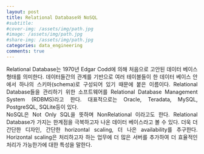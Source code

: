 ```yaml
---
layout: post
title: Relational Database와 NoSQL
#subtitle: 
#cover-img: /assets/img/path.jpg
#image: /assets/img/path.jpg
#share-img: /assets/img/path.jpg
categories: data_engineering
comments: true
---
```

<style>
	* {
	text-align: justify}
</style>

Relational Database는 1970년 Edgar Codd에 의해 처음으로 고안된 데이터 베이스 형태를 의미한다. 
데이터들간의 관계를 기반으로 여러 테이블들이 한 데이터 베이스 안에서 하나의 스키마(schema)로 구성되어 있기 때문에 붙은 이름이다. 
Relational Database들을 관리하기 위한 소프트웨어를 Relational Database Management System (RDBMS)라고 한다. 
대표적으로는 Oracle, Teradata, MySQL, PostgreSQL, SQLite등이 있다.
<br>
NoSQL은 Not Only SQL을 뜻하며 NonRelational 이라고도 한다. Relational Database가 가지는 한계점을 극복하고자 나온 데이터 베이스라고 볼 수 있다. 
더욱 더 간단한 디자인, 간단한 horizontal scaling, 더 나은 availability를 추구한다. 
Horizontal scaling은 처리하고자 하는 업무에 더 많은 서버를 추가하여 더 효율적인 처리가 가능한가에 대한 특성을 말한다. 


